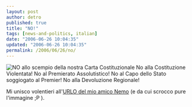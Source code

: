 ```yaml
---
layout: post
author: detro
published: true
title: "NO!"
tags: [news-and-politics, italian]
date: "2006-06-26 10:04:35"
updated: "2006-06-26 10:04:35"
permalink: /2006/06/26/no/
---
```


<img src="http://www.detronizator.org/wp-content/uploads/2006/06/salvalacostituzione.png" alt="NO allo scempio della nostra Carta Costituzionale" />
No alla Costituzione Violentata!
No al Premierato Assolutistico!
No al Capo dello Stato soggiogato al Premier!
No alla Devoluzione Regionale!

Mi unisco volentieri all'<a href="http://blog.neminis.org/altro-giro-altra-corsa.xhtml">URLO del mio amico Nemo</a> (e da cui scrocco pure l'immagine ;P ).
